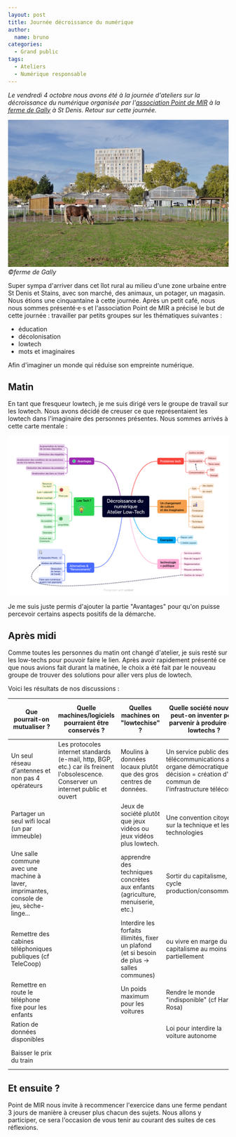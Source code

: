 ```yaml
---
layout: post
title: Journée décroissance du numérique
author:
  name: bruno
categories:
  - Grand public
tags:
  - Ateliers
  - Numérique responsable
---
```

_Le vendredi 4 octobre nous avons été à la journée d'ateliers sur la décroissance du numérique organisée par l'[association Point de MIR](https://www.point-de-mir.com/) à la [ferme de Gally](https://www.lesfermesdegally.com/la-ferme-urbaine-saint-denis/la-ferme-ouverte-saint-denis) à St Denis. Retour sur cette journée._

![©ferme de Gally](images/decroissance-numerique1/ferme-de-gally.jpeg  "La ferme de Gally")_©ferme de Gally_

Super sympa d'arriver dans cet îlot rural au milieu d'une zone urbaine entre St Denis et Stains, avec son marché, des animaux, un potager, un magasin. Nous étions une cinquantaine à cette journée. Après un petit café, nous nous sommes présenté·e·s et l'association Point de MIR a précisé le but de cette journée : travailler par petits groupes sur les thématiques suivantes : 

- éducation
- décolonisation
- lowtech
- mots et imaginaires

Afin d'imaginer un monde qui réduise son empreinte numérique.

## Matin

En tant que fresqueur lowtech, je me suis dirigé vers le groupe de travail sur les lowtech. Nous avons décidé de creuser ce que représentaient les lowtech dans l'imaginaire des personnes présentes. Nous sommes arrivés à cette carte mentale :

![Mind map low tech](/images/decroissance-numerique1/decroissance-numerique-matin.png  "Mind map low tech")

Je me suis juste permis d'ajouter la partie "Avantages" pour qu'on puisse percevoir certains aspects positifs de la démarche.

## Après midi

Comme toutes les personnes du matin ont changé d'atelier, je suis resté sur les low-techs pour pouvoir faire le lien. Après avoir rapidement présenté ce que nous avions fait durant la matinée,  le choix a été fait par le nouveau groupe de trouver des solutions pour aller vers plus de lowtech.

Voici les résultats de nos discussions : 

| Que pourrait-on mutualiser ? | Quelle machines/logiciels pourraient être conservés ?| Quelles machines on "lowtechise" ?| Quelle société nouvelle peut-on inventer pour parvenir à produire des lowtechs ?| Comment faciliter l'adoption de ces outils ? Quels freins ? |
|--|--|--|--|--|
|Un seul réseau d'antennes et non pas 4 opérateurs  |  Les protocoles internet standards (e-mail, http, BGP, etc.) car ils freinent l'obsolescence. Conserver un internet public et ouvert| Moulins à données locaux plutôt que des gros centres de données. | Un service public des télécommunications avec organe démocratique de décision = création d'un commun de l'infrastructure télécom | Parentalité : éducation aux vrais risques ; lâcher du lest sur les sorties, l'autonomie  |
|Partager un seul wifi local (un par immeuble)  |  |  Jeux de société plutôt que jeux vidéos ou jeux vidéos plus lowtech.| Une convention citoyenne sur la technique et les technologies |sortir de la "parentalité positive", qui sur-protège  |
|  Une salle commune avec une machine à laver, imprimantes, console de jeu, sèche-linge...|  |  apprendre des techniques concrètes aux enfants (agriculture, menuiserie, etc.)| Sortir du capitalisme, du cycle production/consommation | Subventionner les ludothèques sur le territoire |
|  Remettre des cabines téléphoniques publiques (cf TeleCoop)|  | Interdire les forfaits illimités, fixer un plafond (et si besoin de plus -> salles communes) |  ou vivre en marge du capitalisme au moins partiellement| Loi pour obliger les acteurs à l'interopérabilité |
|  Remettre en route le téléphone fixe pour les enfants|  | Un poids maximum pour les voitures |  Rendre le monde "indisponible" (cf Hartmut Rosa)|  Emmener les enfants dans la natures et les amies.|
|  Ration de données disponibles|  |  |Loi pour interdire la voiture autonome  | Editer un manuel de bricolage/nature. |
|  Baisser le prix du train|  |  |  | Rentre la déconnexion cool (cf Inoxtag) |

## Et ensuite ?

Point de MIR nous invite à recommencer l'exercice dans une ferme pendant 3 jours de manière à creuser plus chacun des sujets. Nous allons y participer, ce sera l'occasion de vous tenir au courant des suites de ces réflexions.
